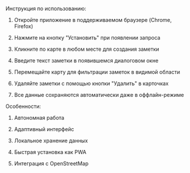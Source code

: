 Инструкция по использованию:

1. Откройте приложение в поддерживаемом браузере (Chrome, Firefox)

2. Нажмите на кнопку "Установить" при появлении запроса

3. Кликните по карте в любом месте для создания заметки

4. Введите текст заметки в появившемся диалоговом окне

5. Перемещайте карту для фильтрации заметок в видимой области

6. Удаляйте заметки с помощью кнопки "Удалить" в карточках

7. Все данные сохраняются автоматически даже в оффлайн-режиме

Особенности:

1. Автономная работа

2. Адаптивный интерфейс

3. Локальное хранение данных

4. Быстрая установка как PWA

5. Интеграция с OpenStreetMap

